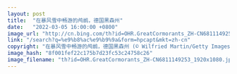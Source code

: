 ```yaml
---
layout: post
title:  "在暴风雪中畅游的鸬鹚，德国黑森州"
date:   "2022-03-05 16:00:00 +0800"
image_url: "http://cn.bing.com/th?id=OHR.GreatCormorants_ZH-CN6811149253_1920x1080.jpg&rf=LaDigue_1920x1080.jpg&pid=hp"
link: "/search?q=%e9%b8%ac%e9%b9%9a&form=hpcapt&mkt=zh-cn"
copyright: "在暴风雪中畅游的鸬鹚，德国黑森州 (© Wilfried Martin/Getty Images)"
image_hash: "8f001fef22c175b7d23fc53c24758c26"
image_filename: "th?id=OHR.GreatCormorants_ZH-CN6811149253_1920x1080.jpg&rf=LaDigue_1920x1080.jpg&pid=hp"
---
```

